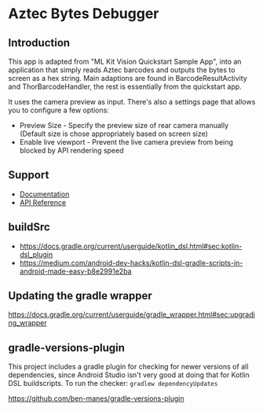 # Aztec Bytes Debugger

## Introduction

This app is adapted from "ML Kit Vision Quickstart Sample App", into an application that simply reads Aztec barcodes and outputs the bytes to screen as a hex string.
Main adaptions are found in BarcodeResultActivity and ThorBarcodeHandler, the rest is essentially from the quickstart app.

It uses the camera preview as input.
There's also a settings page that allows you to configure a few options:
* Preview Size - Specify the preview size of rear camera manually (Default size is chose appropriately based on screen size)
* Enable live viewport - Prevent the live camera preview from being blocked by API rendering speed


## Support

* [Documentation](https://developers.google.com/ml-kit/guides)
* [API Reference](https://developers.google.com/ml-kit/reference/android)


## buildSrc

* https://docs.gradle.org/current/userguide/kotlin_dsl.html#sec:kotlin-dsl_plugin
* https://medium.com/android-dev-hacks/kotlin-dsl-gradle-scripts-in-android-made-easy-b8e2991e2ba


## Updating the gradle wrapper

https://docs.gradle.org/current/userguide/gradle_wrapper.html#sec:upgrading_wrapper


## gradle-versions-plugin

This project includes a gradle plugin for checking for newer versions of all dependencies, since Android Studio isn't very good at doing that for Kotlin DSL buildscripts.
To run the checker: `gradlew dependencyUpdates`

https://github.com/ben-manes/gradle-versions-plugin
